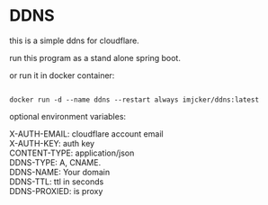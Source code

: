 # DDNS 
this is a simple ddns for cloudflare.

run this program as a stand alone spring boot. 

or run it in docker container:

```shell

docker run -d --name ddns --restart always imjcker/ddns:latest

```

optional environment variables:

  X-AUTH-EMAIL: cloudflare account email  
  X-AUTH-KEY: auth key  
  CONTENT-TYPE: application/json  
  DDNS-TYPE: A, CNAME.  
  DDNS-NAME: Your domain  
  DDNS-TTL: ttl in seconds  
  DDNS-PROXIED: is proxy  
  
  